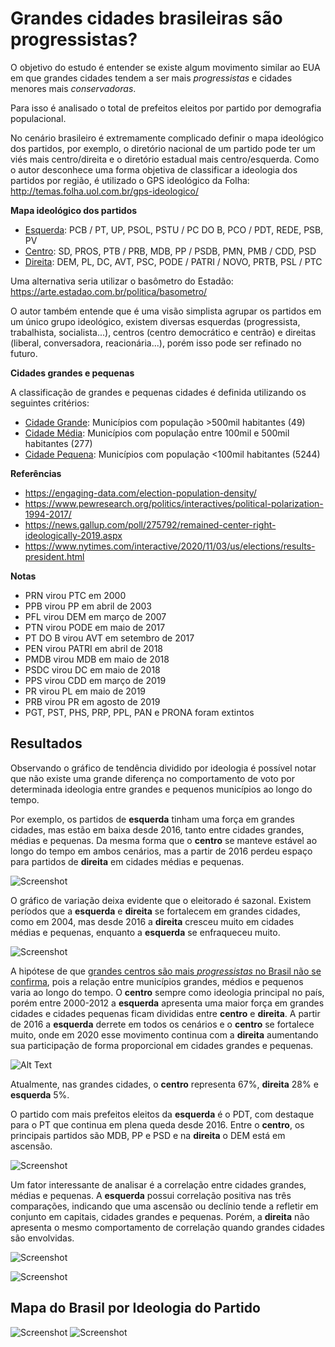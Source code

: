 # Grandes cidades brasileiras são progressistas?
O objetivo do estudo é entender se existe algum movimento similar ao EUA em que grandes cidades tendem a ser mais *progressistas* e cidades menores mais *conservadoras*.

Para isso é analisado o total de prefeitos eleitos por partido por demografia populacional.

No cenário brasileiro é extremamente complicado definir o mapa ideológico dos partidos, por exemplo, o diretório nacional de um partido pode ter um viés mais centro/direita e o diretório estadual mais centro/esquerda.
Como o autor desconhece uma forma objetiva de classificar a ideologia dos partidos por região, é utilizado o GPS ideológico da Folha: http://temas.folha.uol.com.br/gps-ideologico/

**Mapa ideológico dos partidos**

- <ins>Esquerda</ins>: PCB / PT, UP, PSOL, PSTU / PC DO B, PCO / PDT, REDE, PSB, PV
- <ins>Centro</ins>: SD, PROS, PTB / PRB, MDB, PP / PSDB, PMN, PMB / CDD, PSD
- <ins>Direita</ins>: DEM, PL, DC, AVT, PSC, PODE / PATRI / NOVO, PRTB, PSL / PTC

Uma alternativa seria utilizar o basômetro do Estadão: https://arte.estadao.com.br/politica/basometro/

O autor também entende que é uma visão simplista agrupar os partidos em um único grupo ideológico, existem diversas esquerdas (progressista, trabalhista, socialista...), centros (centro democrático e centrão) e direitas (liberal, conversadora, reacionária...), porém isso pode ser refinado no futuro.

**Cidades grandes e pequenas**

A classificação de grandes e pequenas cidades é definida utilizando os seguintes critérios:
- <ins>Cidade Grande</ins>: Municípios com população >500mil habitantes (49)
- <ins>Cidade Média</ins>: Municípios com população entre 100mil e 500mil habitantes (277)
- <ins>Cidade Pequena</ins>: Municípios com população <100mil habitantes (5244)

**Referências**
- https://engaging-data.com/election-population-density/
- https://www.pewresearch.org/politics/interactives/political-polarization-1994-2017/
- https://news.gallup.com/poll/275792/remained-center-right-ideologically-2019.aspx
- https://www.nytimes.com/interactive/2020/11/03/us/elections/results-president.html

**Notas**

- PRN virou PTC em 2000
- PPB virou PP em abril de 2003
- PFL virou DEM em março de 2007
- PTN virou PODE em maio de 2017
- PT DO B virou AVT em setembro de 2017
- PEN virou PATRI em abril de 2018
- PMDB virou MDB em maio de 2018
- PSDC virou DC em maio de 2018
- PPS virou CDD em março de 2019
- PR virou PL em maio de 2019
- PRB virou PR em agosto de 2019
- PGT, PST, PHS, PRP, PPL, PAN e PRONA foram extintos

## Resultados
Observando o gráfico de tendência dividido por ideologia é possível notar que não existe uma grande diferença no comportamento de voto por determinada ideologia entre grandes e pequenos municípios ao longo do tempo.

Por exemplo, os partidos de **esquerda** tinham uma força em grandes cidades, mas estão em baixa desde 2016, tanto entre cidades grandes, médias e pequenas. Da mesma forma que o **centro** se manteve estável ao longo do tempo em ambos cenários, mas a partir de 2016 perdeu espaço para partidos de **direita** em cidades médias e pequenas.

![Screenshot](output/prefeitos_ideologia.png)

O gráfico de variação deixa evidente que o eleitorado é sazonal. Existem períodos que a **esquerda** e **direita** se fortalecem em grandes cidades, como em 2004, mas desde 2016 a **direita** cresceu muito em cidades médias e pequenas, enquanto a **esquerda** se enfraqueceu muito.

![Screenshot](output/prefeitos_ideologia_var.png)

A hipótese de que <ins>grandes centros são mais *progressistas* no Brasil não se confirma</ins>, pois a relação entre municípios grandes, médios e pequenos varia ao longo do tempo. O **centro** sempre como ideologia principal no país, porém entre 2000-2012 a **esquerda** apresenta uma maior força em grandes cidades e cidades pequenas ficam divididas entre **centro** e **direita**. A partir de 2016 a **esquerda** derrete em todos os cenários e o **centro** se fortalece muito, onde em 2020 esse movimento continua com a **direita** aumentando sua participação de forma proporcional em cidades grandes e pequenas.

![Alt Text](output/prefeitos_ideologia_perc.gif)

Atualmente, nas grandes cidades, o **centro** representa 67%, **direita** 28% e **esquerda** 5%.

O partido com mais prefeitos eleitos da **esquerda** é o PDT, com destaque para o PT que continua em plena queda desde 2016. Entre o **centro**, os principais partidos são MDB, PP e PSD e na **direita** o DEM está em ascensão.

![Screenshot](output/prefeitos_partido_total.png)

Um fator interessante de analisar é a correlação entre cidades grandes, médias e pequenas.
A **esquerda** possui correlação positiva nas três comparações, indicando que uma ascensão ou declínio tende a refletir em conjunto em capitais, cidades grandes e pequenas. Porém, a **direita** não apresenta o mesmo comportamento de correlação quando grandes cidades são envolvidas.

![Screenshot](output/prefeitos_correl.png)

![Screenshot](output/prefeitos_pairplot.png)

## Mapa do Brasil por Ideologia do Partido
![Screenshot](output/brasil-prefeitos-grandes-centros.png)
![Screenshot](output/prefeitos-eleitos-por-ideologia-do-partido-ranking.png)

